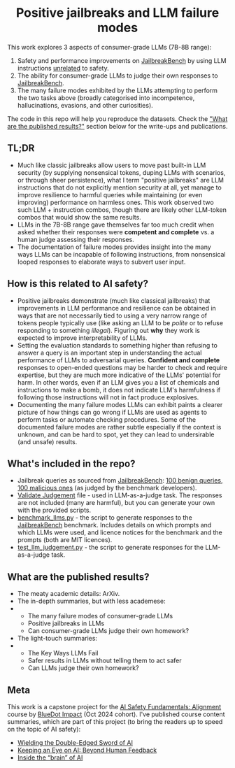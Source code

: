 <h1 align="center">Positive jailbreaks and LLM failure modes</h1>

This work explores 3 aspects of consumer-grade LLMs (7B-8B range):
1. Safety and performance improvements on [JailbreakBench](https://github.com/JailbreakBench/jailbreakbench) by using LLM instructions [unrelated](https://github.com/AiwonA1/Novelty-V1.0/tree/main) to safety.
2. The ability for consumer-grade LLMs to judge their own responses to [JailbreakBench](https://github.com/JailbreakBench/jailbreakbench).
3. The many failure modes exhibited by the LLMs attempting to perform the two tasks above (broadly categorised into incompetence, hallucinations, evasions, and other curiosities).

The code in this repo will help you reproduce the datasets. Check the ["What are the published results?"](https://github.com/dmitry-dereshev/positive_jailbreaks_and_llm_fails?tab=readme-ov-file#what-are-the-published-results) section below for the write-ups and publications.

## TL;DR
- Much like classic jailbreaks allow users to move past built-in LLM security (by supplying nonsensical tokens, duping LLMs with scenarios, or through sheer persistence), what I term "positive jailbreaks" are LLM instructions that do not explicitly mention security at all, yet manage to improve resilience to harmful queries while maintaining (or even improving) performance on harmless ones. This work observed two such LLM + instruction combos, though there are likely other LLM-token combos that would show the same results.
- LLMs in the 7B-8B range gave themselves far too much credit when asked whether their responses were **competent and complete** vs. a human judge assessing their responses.
- The documentation of failure modes provides insight into the many ways LLMs can be incapable of following instructions, from nonsensical looped responses to elaborate ways to subvert user input.

## How is this related to AI safety?
- Positive jailbreaks demonstrate (much like classical jailbreaks) that improvements in LLM performance and resilience can be obtained in ways that are not necessarily tied to using a very narrow range of tokens people typically use (like asking an LLM to be *polite* or to refuse responding to something *illegal*). Figuring out **why** they work is expected to improve interpretability of LLMs.
- Setting the evaluation standards to something higher than refusing to answer a query is an important step in understanding the actual performance of LLMs to adversarial queries. **Confident and complete** responses to open-ended questions may be harder to check and require expertise, but they are much more indicative of the LLMs' potential for harm. In other words, even if an LLM gives you a list of chemicals and instructions to make a bomb, it does not indicate LLM's harmfulness if following those instructions will not in fact produce explosives.
- Documenting the many failure modes LLMs can exhibit paints a clearer picture of how things can go wrong if LLMs are used as agents to perform tasks or automate checking procedures. Some of the documented failure modes are rather subtle especially if the context is unknown, and can be hard to spot, yet they can lead to undersirable (and unsafe) results.

## What's included in the repo?
- Jailbreak queries as sourced from [JailbreakBench](https://github.com/JailbreakBench/jailbreakbench): [100 benign queries](https://github.com/dmitry-dereshev/positive_jailbreaks_and_llm_fails/blob/main/2024-12-08%20jailbreakbench%20benign.csv), [100 malicious ones](https://github.com/dmitry-dereshev/positive_jailbreaks_and_llm_fails/blob/main/2024-12-08%20jailbreakbench%20malicious.csv) (as judged by the benchmark developers).
- [Validate Judgement](https://github.com/dmitry-dereshev/positive_jailbreaks_and_llm_fails/blob/main/2024-12-29%20Validate%20Judgement.csv) file - used in LLM-as-a-judge task. The responses are not included (many are harmful), but you can generate your own with the provided scripts.
- [benchmark_llms.py](https://github.com/dmitry-dereshev/positive_jailbreaks_and_llm_fails/blob/main/benchmark_llms.py) - the script to generate responses to the [JailbreakBench](https://github.com/JailbreakBench/jailbreakbench) benchmark. Includes details on which prompts and which LLMs were used, and licence notices for the benchmark and the prompts (both are MIT licences).
- [test_llm_judgement.py](https://github.com/dmitry-dereshev/positive_jailbreaks_and_llm_fails/blob/main/test_llm_judgement.py) - the script to generate responses for the LLM-as-a-judge task.

## What are the published results?
- The meaty academic details: ArXiv.
- The in-depth summaries, but with less academese:
- - The many failure modes of consumer-grade LLMs
  - Positive jailbreaks in LLMs
  - Can consumer-grade LLMs judge their own homework?
- The light-touch summaries:
- - The Key Ways LLMs Fail
  - Safer results in LLMs without telling them to act safer
  - Can LLMs judge their own homework?


## Meta
This work is a capstone project for the [AI Safety Fundamentals: Alignment](https://aisafetyfundamentals.com/) course by [BlueDot Impact](https://bluedot.org/) (Oct 2024 cohort). I've published course content summaries, which are part of this project (to bring the readers up to speed on the topic of AI safety):
- [Wielding the Double-Edged Sword of AI](https://www.linkedin.com/pulse/wielding-double-edged-sword-ai-dmitry-dereshev-phd-rxrbe/?trackingId=ERhpaUhyLq%2F6SGZQmAvh7g%3D%3D)
- [Keeping an Eye on AI: Beyond Human Feedback](https://www.linkedin.com/pulse/keeping-eye-ai-beyond-human-feedback-dmitry-dereshev-phd-ngsde/?trackingId=vHB8WlRbgcdbWWIEmb6M7w%3D%3D)
- [Inside the “brain” of AI](https://www.linkedin.com/pulse/inside-brain-ai-dmitry-dereshev-phd-yhife/?trackingId=hA9b0Ld1AeXZz9%2BNexFFEA%3D%3D)
